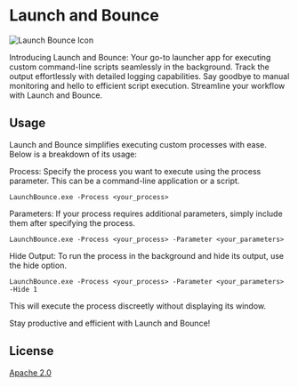 # Launch and Bounce

![Launch Bounce Icon](https://github.com/Therena/LaunchBounce/blob/main/LaunchBounce/Source/LaunchBounce.png?raw=true)

Introducing Launch and Bounce: Your go-to launcher app for executing custom command-line scripts seamlessly in the background. Track the output effortlessly with detailed logging capabilities. Say goodbye to manual monitoring and hello to efficient script execution. Streamline your workflow with Launch and Bounce.

## Usage

Launch and Bounce simplifies executing custom processes with ease. Below is a breakdown of its usage:

Process: Specify the process you want to execute using the process parameter. This can be a command-line application or a script.
```
LaunchBounce.exe -Process <your_process>
```

Parameters: If your process requires additional parameters, simply include them after specifying the process.
```
LaunchBounce.exe -Process <your_process> -Parameter <your_parameters>
```

Hide Output: To run the process in the background and hide its output, use the hide option.
```
LaunchBounce.exe -Process <your_process> -Parameter <your_parameters> -Hide 1
```
This will execute the process discreetly without displaying its window.

Stay productive and efficient with Launch and Bounce!

## License

[Apache 2.0](https://github.com/Therena/LaunchBounce/blob/master/LICENSE)
